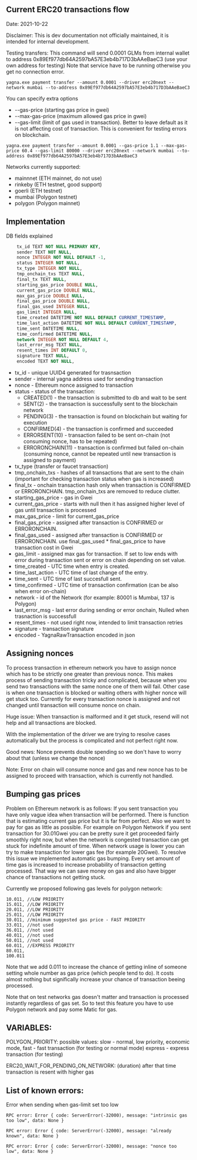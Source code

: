 ## Current ERC20 transactions flow 
Date: 2021-10-22

Disclaimer: This is dev documentation not officially maintained, it is intended for internal development.

Testing transfers:
This command will send 0.0001 GLMs from internal wallet to address 0x89Ef977db64A2597bA57E3eb4b717D3bAAeBaeC3 (use your own address for testing)
Note that service have to be running otherwise you get no connection error.

```
yagna.exe payment transfer --amount 0.0001 --driver erc20next --network mumbai --to-address 0x89Ef977db64A2597bA57E3eb4b717D3bAAeBaeC3
```

You can specify extra options 
* --gas-price (starting gas price in gwei)
* --max-gas-price (maximum allowed gas price in gwei)
* --gas-limit (limit of gas used in transaction). Better to leave default as it is not affecting cost of transaction. This is convenient for testing errors on blockchain.

```
yagna.exe payment transfer --amount 0.0001 --gas-price 1.1 --max-gas-price 60.4 --gas-limit 80000 --driver erc20next --network mumbai --to-address 0x89Ef977db64A2597bA57E3eb4b717D3bAAeBaeC3
```

Networks currently supported:
* mainnnet (ETH mainnet, do not use)
* rinkeby (ETH testnet, good support)
* goerli (ETH testnet)
* mumbai (Polygon testnet)
* polygon (Polygon mainnet)

## Implementation

DB fields explained

```sql
    tx_id TEXT NOT NULL PRIMARY KEY,
    sender TEXT NOT NULL,
    nonce INTEGER NOT NULL DEFAULT -1,
    status INTEGER NOT NULL,
    tx_type INTEGER NOT NULL,
    tmp_onchain_txs TEXT NULL,
    final_tx TEXT NULL,
    starting_gas_price DOUBLE NULL,
    current_gas_price DOUBLE NULL,
    max_gas_price DOUBLE NULL,
    final_gas_price DOUBLE NULL,
    final_gas_used INTEGER NULL,
    gas_limit INTEGER NULL,
    time_created DATETIME NOT NULL DEFAULT CURRENT_TIMESTAMP,
    time_last_action DATETIME NOT NULL DEFAULT CURRENT_TIMESTAMP,
    time_sent DATETIME NULL,
    time_confirmed DATETIME NULL,
    network INTEGER NOT NULL DEFAULT 4,
    last_error_msg TEXT NULL,
    resent_times INT DEFAULT 0,
    signature TEXT NULL,
    encoded TEXT NOT NULL,
```

* tx_id - unique UUID4 generated for trasnsaction
* sender - internal yagna address used for sending transaction
* nonce - Ethereum nonce assigned to transaction
* status - status of the transaction:
  * CREATED(1) - the transaction is submitted to db and wait to be sent
  * SENT(2) - the transaction is successfully sent to the blockchain network 
  * PENDING(3) - the transaction is found on blockchain but waiting for execution 
  * CONFIRMED(4) - the transaction is confirmed and succeeded
  * ERRORSENT(10) - transaction failed to be sent on-chain (not consuming nonce, has to be repeated)
  * ERRORONCHAIN(11) - transaction is confirmed but failed on-chain (consuming nonce, cannot be repeated until new transaction is assigned to payment)
* tx_type (transfer or faucet transaction)
* tmp_onchain_txs - hashes of all transactions that are sent to the chain (important for checking transaction status when gas is increased)
* final_tx - onchain transaction hash only when transaction is CONFIRMED or ERRORONCHAIN. tmp_onchain_txs are removed to reduce clutter.
* starting_gas_price - gas in Gwei
* current_gas_price - starts with null then it has assigned higher level of gas until transaction is processed
* max_gas_price - limit for current_gas_price
* final_gas_price - assigned after transaction is CONFIRMED or ERRORONCHAIN.
* final_gas_used - assigned after transaction is CONFIRMED or ERRORONCHAIN. use final_gas_used * final_gas_price to have transaction cost in Gwei  
* gas_limit - assigned max gas for transaction. If set to low ends with error during transaction sent or error on chain depending on set value.
* time_created - UTC time when entry is created.
* time_last_action - UTC time of last change of the entry.
* time_sent - UTC time of last succesfull sent.
* time_confirmed - UTC time of transaction confirmation (can be also when error on-chain)
* network - id of the Network (for example: 80001 is Mumbai, 137 is Polygon)
* last_error_msg - last error during sending or error onchain, Nulled when trasnaction is successfull
* resent_times - not used right now, intended to limit transaction retries
* signature - transaction signature
* encoded - YagnaRawTransaction encoded in json

## Assigning nonces

To process transaction in ethereum network you have to assign nonce which has to be strictly one greater than previous nonce.
This makes process of sending transaction tricky and complicated, because when you send two transactions with the same nonce one of them will fail. Other case is when one transaction is blocked or waiting others with higher nonce will get stuck too.
Currently for every transaction nonce is assigned and not changed until transaction will consume nonce on chain.

Huge issue: When transaction is malformed and it get stuck, resend will not help and all transactions are blocked.

With the implementation of the driver we are trying to resolve cases automatically but the process is complicated and not perfect right now.

Good news: Nonce prevents double spending so we don't have to worry about that (unless we change the nonce)

Note: Error on chain will consume nonce and gas and new nonce has to be assigned to proceed with transaction, which is currently not handled.

## Bumping gas prices

Problem on Ethereum network is as follows:
If you sent transaction you have only vague idea when transaction will be performed. 
There is function that is estimating current gas price but it is far from perfect.
Also we want to pay for gas as little as possible. 
For example on Polygon Network if you sent transaction for 30.01Gwei you can be pretty sure it get proceeded fairly smoothly
right now, but when the network is congested transaction can get stuck for indefinite amount of time.
When network usage is lower you can try to make transaction for lower gas fee (for example 20Gwei).
To resolve this issue we implemented automatic gas bumping. Every set amount of time gas is increased to increase probability of transaction getting processed.
That way we can save money on gas and also have bigger chance of transactions not getting stuck.

Currently we proposed following gas levels for polygon network:
```
10.011, //LOW PRIORITY
15.011, //LOW PRIORITY
20.011, //LOW PRIORITY
25.011, //LOW PRIORITY
30.011, //minimum suggested gas price - FAST PRIORITY 
33.011, //not used 
36.011, //not used 
40.011, //not used 
50.011, //not used 
60.011, //EXPRESS PRIORITY
80.011,
100.011
```
Note that we add 0.011 to increase the chance of getting inline of someone setting whole number as gas price (which people tend to do). It costs almost nothing but significally increase your chance of transaction beeing processed.

Note that on test networks gas doesn't matter and transaction is processed instantly regardless of gas set. So to test this
feature you have to use Polygon network and pay some Matic for gas.

## VARIABLES:

POLYGON_PRIORITY:
possible values:
slow - normal, low priority, economic mode,
fast - fast transaction (for testing or normal mode)
express - express transaction (for testing)

ERC20_WAIT_FOR_PENDING_ON_NETWORK: (duration)
after that time transaction is resent with higher gas

## List of known errors:

Error when sending when gas-limit set too low
```
RPC error: Error { code: ServerError(-32000), message: "intrinsic gas too low", data: None }
```
```
RPC error: Error { code: ServerError(-32000), message: "already known", data: None }
```
```
RPC error: Error { code: ServerError(-32000), message: "nonce too low", data: None }
```







